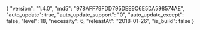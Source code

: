 {
  "version": "1.4.0",
  "md5": "978AFF79FDD795DEE9C6E5DA598574AE",
  "auto_update": true,
  "auto_update_support": "0",
  "auto_update_except": false,
  "level": 18,
  "necessity": 6,
  "releastAt": "2018-01-26",
  "is_build": false
}
